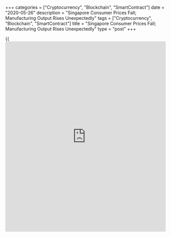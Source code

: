 +++
categories = ["Cryptocurrency", "Blockchain", "SmartContract"]
date = "2020-05-26"
description = "Singapore Consumer Prices Fall; Manufacturing Output Rises Unexpectedly"
tags = ["Cryptocurrency", "Blockchain", "SmartContract"]
title = "Singapore Consumer Prices Fall; Manufacturing Output Rises Unexpectedly"
type = "post"
+++

{{<iframe id="large-banner" src="https://www.bounty.group/#slide=19.0" width="100%" height="600" scrolling="no" style="border: 0px solid rgb(216, 221, 230); border-radius: 3px;">}}

Singapore's consumer prices declined in April, while manufacturing
output grew unexpectedly, driven by a surge in biomedical cluster, data
showed on Tuesday.

The consumer price index fell 0.7 percent year-on-year in April, after
remaining unchanged in March, the Monetary Authority of Singapore and
the Ministry of Trade and Industry revealed. Economists had expected a
0.4 percent fall.

This fall in the CPI was largely due to steeper declines in the costs of
services and retail & other goods.

MAS core CPI, which excludes the costs of accommodation and private road
transport, fell 0.3 percent in April, following a 0.2 percent decline in
the preceding month.

The latest decline in core inflation was mainly driven by the decrease
in the cost of private transport, services, and retail and other goods.

The statistical office expects external sources of inflation to remain
benign in the coming quarters, amid weak global demand condition. Oil
prices would remain low and will weigh on the prices of energy-related
components.

Supply chain disruptions caused by Covid-19 could increase the prices on
imported food prices.

Both MAS Core Inflation and CPI-All Items inflation are forecast to
average between -1 percent and 0 percent in 2020, the statistical office
and MAS said.

Manufacturing output increased 13.0 percent annually in April, slower
than 16.5 percent growth in March, the Economic Development Board
revealed. Economists had expected a 0.6 percent fall.

Excluding biomedical manufacturing, industrial output fell 3.5 percent
yearly in April, after remaining unchanged in the prior month.

Among clusters, biomedical manufacturing grew a robust 100.5 percent
annually in April. Precision engineering output expanded 5.9 percent and
electronics production rose 0.8 percent.

Meanwhile, transport engineering declined 24.1 percent. General
manufacturing and chemicals decreased 20.2 percent and 6.8 percent,
respectively.

On a monthly basis, industrial production rose 3.6 percent in April,
following a 21.7 percent increase in the prior month.

For comments and feedback [contact](https://www.playgroundfx.com/contact/): editorial@rtt[news](https://www.letsplayfx.com/blog/forex-news-website/).com

[Economic News][1]

 **What parts of the world are seeing the best (and worst) economic
performances lately? Click[here][2] to check out our [Econ Scorecard][2]
and find out! See up-to-the-moment [ranking](https://www.playgroundfx.com/blog/crypto-exchange-ranking/)s for the best and worst
performers in [GDP][2], [unemployment rate][3], [inflation][4] and much
more.**

   1. www.rtt[news](https://www.letsplayfx.com/blog/forex-news-website/).com/Content/EconomicNews.aspx
   2. www.rtt[news](https://www.letsplayfx.com/blog/forex-news-website/).com/economic-scorecard/world-rank/GDP/highest-performance.aspx
   3. www.rtt[news](https://www.letsplayfx.com/blog/forex-news-website/).com/economic-scorecard/world-rank/unemployment-rate/lowest-performance.aspx
   4. www.rtt[news](https://www.letsplayfx.com/blog/forex-news-website/).com/economic-scorecard/world-rank/CPI/highest-performance.aspx